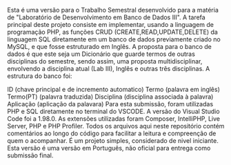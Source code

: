 Esta é uma versão para o Trabalho Semestral desenvolvido para a matéria de "Laboratório de Desenvolvimento em Banco de Dados III".
A tarefa principal deste projeto consiste em implementar, usando a linguagem de programação PHP, as funções CRUD (CREATE,READ,UPDATE,DELETE) da linguagem SQL diretamente em um banco de dados previamente criado no MySQL, e que fosse estruturado em Inglês.
A proposta para o banco de dados é que este seja um Dicionário que guarde termos de outras disciplinas do semestre, sendo assim, uma proposta multidisciplinar, envolvendo a disciplina atual (Lab III), Inglês e outras três disciplinas.
A estrutura do banco foi:

ID (chave principal e de incremento automatico)
Termo (palavra em inglês)
Termo(PT) (palavra traduzida)
Disciplina (disciplina associada à palavra)
Aplicação (aplicação da palavara)
Para esta submissão, foram utilizadas PHP e SQL diretamente no terminal do VSCODE.
A versão do Visual Studio Code foi a 1.98.0.
As extensões utilizadas foram Composer, IntelliPHP, Live Server, PHP e PHP Profiler.
Todos os arquivos aqui neste repositório contém comentários ao longo do código para facilitar a leitura e compreenção de quem o acompanhar.
É um projeto simples, considerado de nivel iniciante.
Esta versão é uma versão em Português, não oficial para entrega como submissão final.